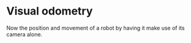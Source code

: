# Visual odometry
Now the position and movement of a robot by having it make use of its camera alone.
